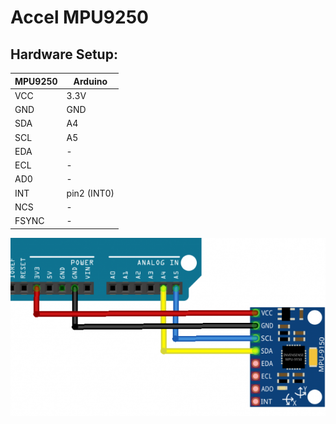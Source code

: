 # Accel MPU9250 #

## Hardware Setup: ##

| MPU9250 | Arduino     |
| ------- | ----------- |
| VCC     | 3.3V        |
| GND     | GND         |
| SDA     | A4          |
| SCL     | A5          |
| EDA     | -           |
| ECL     | -           |
| AD0     | -           |
| INT     | pin2 (INT0) |
| NCS     | -           |
| FSYNC   | -           |


![Hardware](mpu9250-arduino.png)
